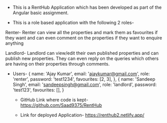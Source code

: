 - This is a RentHub Application which has been developed as part of the Angular basic assignment.

- This is a role based application with the following 2 roles-

Renter- Renter can view all the properties and mark them as favourites if they want and can even comment on the properties if they want to enquire anything

Landlord- Landlord can view/edit their own published properties and can publish new properties. They can even reply on the queries which others are having on their properties through comments.

- Users-
  {
  name: 'Ajay Kumar',
  email: 'ajaykumar@gmail.com',
  role: 'renter',
  password: 'test1234',
  favourites: [2, 3],
  },
  {
  name: 'Sandeep Singh',
  email: 'sandeepsingh@gmail.com',
  role: 'landlord',
  password: 'test123',
  favourites: [],
  }

  - GitHub Link where code is kept-
    https://github.com/Saad9375/RentHub

  - Link for deployed Application-
    https://renthub2.netlify.app/
